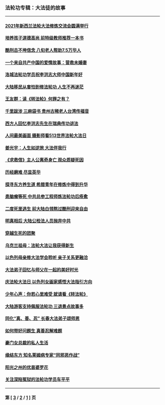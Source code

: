 ### 法轮功专辑：大法徒的故事
---
#### [2021年新西兰法轮大法修炼交流会圆满举行](../../pages/nf1147481/n13033149.md?06270430) 
#### [培养孩子道德高尚 前特级教师推荐一本书](../../pages/nf1147481/n12938640.md?06270430) 
#### [酷刑击不垮信念 八旬老人帮助7.5万华人](../../pages/nf1147481/n12880712.md?06270430) 
#### [一个来自共产中国的爱情故事：营救未婚妻](../../pages/nf1147481/n12778386.md?06270430) 
#### [洛城法轮功学员祝李洪志大师中国新年好](../../pages/nf1147481/n12724685.md?06270430) 
#### [大陆移民从害怕到修法轮功 人生不再迷茫](../../pages/nf1147481/n12414325.md?06270430) 
#### [王友群：读《转法轮》何罪之有？](../../pages/nf1147481/n12408647.md?06270430) 
#### [千里跋涉 三麻袋书 贵州古稀老人台湾传福音](../../pages/nf1147481/n12198750.md?06270430) 
#### [西方人回忆李洪志先生在瑞典传功讲法](../../pages/nf1147481/n12099607.md?06270430) 
#### [人间最美画面 摄影师看513世界法轮大法日](../../pages/nf1147481/n12094118.md?06270430) 
#### [姜光宇：人生如逆旅 大法伴我行](../../pages/nf1147481/n12088664.md?06270430) 
#### [《求救信》主人公离奇身亡 观众质疑死因](../../pages/nf1147481/n11845215.md?06270430) 
#### [历经磨难 尽显英华](../../pages/nf1147481/n11723297.md?06270430) 
#### [探寻东方养生道 希腊青年在修炼中得到升华](../../pages/nf1147481/n11494502.md?06270430) 
#### [患脑瘤等死 中共总参工程师炼法轮功后痊愈](../../pages/nf1147481/n11466682.md?06270430) 
#### [二度死里逃生 前大陆白领熬过酷刑迎来自由](../../pages/nf1147481/n11368594.md?06270430) 
#### [明真相后 大陆公检法人员抛弃中共](../../pages/nf1147481/n11358618.md?06270430) 
#### [穿越生死的团聚](../../pages/nf1147481/n11258922.md?06270430) 
#### [乌克兰祖母：法轮大法让我获得新生](../../pages/nf1147481/n11269457.md?06270430) 
#### [以色列母亲修大法学会聆听 亲子关系更融洽](../../pages/nf1147481/n11268195.md?06270430) 
#### [大法弟子回忆与师父在一起的美好时光](../../pages/nf1147481/n11267759.md?06270430) 
#### [庆法轮大法日 以色列女画家感悟大法指引方向](../../pages/nf1147481/n11267735.md?06270430) 
#### [少年心声：你若心里难受 就请看《转法轮》](../../pages/nf1147481/n11267496.md?06270430) 
#### [大陆游客支持佩服法轮功 三退景点故事多](../../pages/nf1147481/n11267378.md?06270430) 
#### [同化“真、善、忍” 长春大法弟子颂师恩](../../pages/nf1147481/n11266497.md?06270430) 
#### [如何带好问题生 真善忍解难题](../../pages/nf1147481/n11243655.md?06270430) 
#### [豪门女总裁的私人生活](../../pages/nf1147481/n10127794.md?06270430) 
#### [缘结东方 知名莱姆病专家“同邪恶作战”](../../pages/nf1147481/n10682468.md?06270430) 
#### [阳光之州的优昙婆罗花](../../pages/nf1147481/n10546697.md?06270430) 
#### [关注深陷冤狱的法轮功学员车平平](../../pages/nf1147481/n10146883.md?06270430) 

---
#### 第 [ [3](./3.md?06270430) / [2](./2.md?06270430) / [1](./1.md?06270430) ] 页
